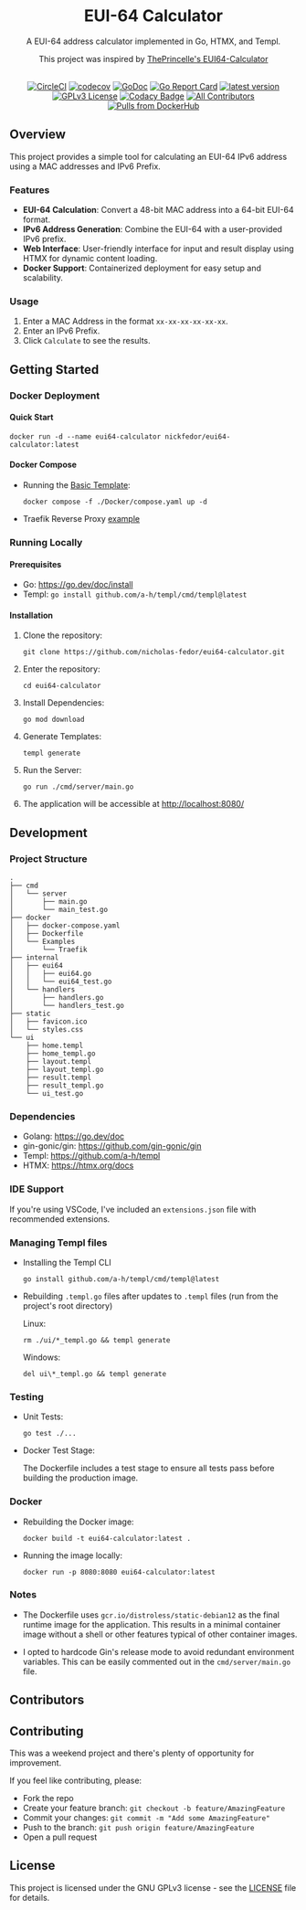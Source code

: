 <div align="center">

# EUI-64 Calculator

A EUI-64 address calculator implemented in Go, HTMX, and Templ.

This project was inspired by [ThePrincelle's EUI64-Calculator](https://github.com/ThePrincelle/EUI64-Calculator)
<br/><br/>

  [![CircleCI](https://dl.circleci.com/status-badge/img/gh/nicholas-fedor/eui64-calculator/tree/main.svg?style=shield)](https://dl.circleci.com/status-badge/redirect/gh/nicholas-fedor/eui64-calculator/tree/main)
  [![codecov](https://codecov.io/gh/nicholas-fedor/eui64-calculator/branch/main/graph/badge.svg)](https://codecov.io/gh/nicholas-fedor/eui64-calculator)
  [![GoDoc](https://godoc.org/github.com/nicholas-fedor/eui64-calculator?status.svg)](https://godoc.org/github.com/nicholas-fedor/eui64-calculator)
  [![Go Report Card](https://goreportcard.com/badge/github.com/nicholas-fedor/eui64-calculator)](https://goreportcard.com/report/github.com/nicholas-fedor/eui64-calculator)
  [![latest version](https://img.shields.io/github/tag/nicholas-fedor/eui64-calculator.svg)](https://github.com/nicholas-fedor/eui64-calculator/releases)
  [![GPLv3 License](https://img.shields.io/github/license/nicholas-fedor/eui64-calculator.svg)](https://www.gnu.org/licenses/gpl-3.0)
  [![Codacy Badge](https://app.codacy.com/project/badge/Grade/1c48cfb7646d4009aa8c6f71287670b8)](https://www.codacy.com/gh/nicholas-fedor/eui64-calculator/dashboard?utm_source=github.com&amp;utm_medium=referral&amp;utm_content=nicholas-fedor/eui64-calculator&amp;utm_campaign=Badge_Grade)
  [![All Contributors](https://img.shields.io/github/all-contributors/nicholas-fedor/eui64-calculator)](#contributors)
  [![Pulls from DockerHub](https://img.shields.io/docker/pulls/nickfedor/eui64-calculator.svg)](https://hub.docker.com/r/nickfedor/eui64-calculator)
  
</div>

## Overview

This project provides a simple tool for calculating an EUI-64 IPv6 address using a MAC addresses and IPv6 Prefix.

### Features

- **EUI-64 Calculation**: Convert a 48-bit MAC address into a 64-bit EUI-64 format.
- **IPv6 Address Generation**: Combine the EUI-64 with a user-provided IPv6 prefix.
- **Web Interface**: User-friendly interface for input and result display using HTMX for dynamic content loading.
- **Docker Support**: Containerized deployment for easy setup and scalability.

### Usage

1. Enter a MAC Address in the format `xx-xx-xx-xx-xx-xx`.
2. Enter an IPv6 Prefix.
3. Click `Calculate` to see the results.

## Getting Started

### Docker Deployment

#### Quick Start

```console
docker run -d --name eui64-calculator nickfedor/eui64-calculator:latest
```

#### Docker Compose

- Running the [Basic Template](/docker/docker-compose.yaml):

    ```console
    docker compose -f ./Docker/compose.yaml up -d
    ```

- Traefik Reverse Proxy [example](/docker/Examples/Traefik/README.md)

### Running Locally

#### Prerequisites

- Go: <https://go.dev/doc/install>
- Templ: `go install github.com/a-h/templ/cmd/templ@latest`

#### Installation

1. Clone the repository:

    ```console
    git clone https://github.com/nicholas-fedor/eui64-calculator.git
    ```

2. Enter the repository:

    ```console
    cd eui64-calculator
    ```

3. Install Dependencies:

    ```console
    go mod download
    ```

4. Generate Templates:

    ```console
    templ generate
    ```

5. Run the Server:

    ```console
    go run ./cmd/server/main.go
    ```

6. The application will be accessible at <http://localhost:8080/>

## Development

### Project Structure

```console
.
├── cmd
│   └── server
│       ├── main.go
│       └── main_test.go
├── docker
│   ├── docker-compose.yaml
│   ├── Dockerfile
│   └── Examples
│       └── Traefik
├── internal
│   ├── eui64
│   │   ├── eui64.go
│   │   └── eui64_test.go
│   └── handlers
│       ├── handlers.go
│       └── handlers_test.go
├── static
│   ├── favicon.ico
│   └── styles.css
└── ui
    ├── home.templ
    ├── home_templ.go
    ├── layout.templ
    ├── layout_templ.go
    ├── result.templ
    ├── result_templ.go
    └── ui_test.go
```

### Dependencies

- Golang: <https://go.dev/doc>
- gin-gonic/gin: <https://github.com/gin-gonic/gin>
- Templ: <https://github.com/a-h/templ>
- HTMX: <https://htmx.org/docs>

### IDE Support

If you're using VSCode, I've included an `extensions.json` file with recommended extensions.

### Managing Templ files

- Installing the Templ CLI

    ```console
    go install github.com/a-h/templ/cmd/templ@latest
    ```

- Rebuilding `.templ.go` files after updates to `.templ` files (run from the project's root directory)

    Linux:

    ```console
    rm ./ui/*_templ.go && templ generate
    ```

    Windows:

    ```console
    del ui\*_templ.go && templ generate
    ```

### Testing

- Unit Tests:

    ```console
    go test ./...
    ```

- Docker Test Stage:

    The Dockerfile includes a test stage to ensure all tests pass before building the production image.

### Docker

- Rebuilding the Docker image:

    ```console
    docker build -t eui64-calculator:latest .
    ```

- Running the image locally:

    ```console
    docker run -p 8080:8080 eui64-calculator:latest
    ```

### Notes

- The Dockerfile uses `gcr.io/distroless/static-debian12` as the final runtime image for the application. This results in a minimal container image without a shell or other features typical of other container images.

- I opted to hardcode Gin's release mode to avoid redundant environment variables. This can be easily commented out in the `cmd/server/main.go` file.

## Contributors

<!-- ALL-CONTRIBUTORS-LIST:START - Do not remove or modify this section -->
<!-- prettier-ignore-start -->
<!-- markdownlint-disable -->

<!-- markdownlint-restore -->
<!-- prettier-ignore-end -->

<!-- ALL-CONTRIBUTORS-LIST:END -->

## Contributing

This was a weekend project and there's plenty of opportunity for improvement.

If you feel like contributing, please:

- Fork the repo
- Create your feature branch: `git checkout -b feature/AmazingFeature`
- Commit your changes: `git commit -m "Add some AmazingFeature"`
- Push to the branch: `git push origin feature/AmazingFeature`
- Open a pull request

## License

This project is licensed under the GNU GPLv3 license - see the [LICENSE](#license) file for details.
